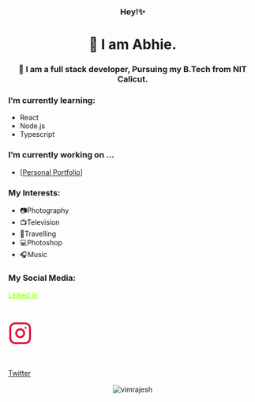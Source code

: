 <center>

### Hey!✨
# 🦊 I am Abhie.
### 🤖 I am a full stack developer, Pursuing my B.Tech from NIT Calicut.
</center>

### I’m currently learning:

  - React
  - Node.js
  - Typescript

### I’m currently working on ...
  - [<a href="https://kyunaie.herokuapp.com/">Personal Portfolio</a>]
### My Interests: 
  - 📷Photography
  - 📺Television
  - 🧳Travelling
  - 💻Photoshop
  - 🎧Music
### My Social Media:

<!-- <div align="center" > -->
<a style="color:chartreuse" href="https://www.linkedin.com/in/abhishekmpawar/">Linked in
</a>

&#x2800;

<a style="color:crimson" href="https://www.instagram.com/kyunaie/"> <img src="./instagram.svg" alt="insta" ></a>

&#x2800;

<a href="https://twitter.com/kyunaie">Twitter</a>
</div>



<center>
<p><img align="center" src="https://github-readme-stats.vercel.app/api/top-langs?username=kyunaie&show_icons=true&locale=en&layout=compact&theme=dark&hide_border=True&margin-h=8 " alt="vimrajesh" /></p>
</center>













<!--
**kyunaie/kyunaie** is a ✨ _special_ ✨ repository because its `README.md` (this file) appears on your GitHub profile.

Here are some ideas to get you started:

- 🔭 I’m currently working on ...
- 🌱 I’m currently learning ...
- 👯 I’m looking to collaborate on ...
- 🤔 I’m looking for help with ...
- 💬 Ask me about ...
- 📫 How to reach me: ...
- 😄 Pronouns: ...
- ⚡ Fun fact: ...
-->

